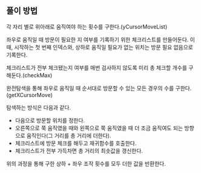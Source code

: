## 풀이 방법

각 자리 별로 위아래로 움직여야 하는 횟수를 구한다.(yCursorMoveList)

좌우로 움직일 때 방문이 필요한 지 여부를 기록하기 위한 체크리스트를 만들어둔다. 이 때, 시작하는 첫 번째 인덱스와, 상하로 움직일 필요가 없는 위치는 방문 필요 없음으로 기록한다.

체크리스트가 전부 체크됐는지 여부를 매번 검사하지 않도록 미리 총 체크할 개수를 구해둔다.(checkMax)

완전탐색을 통해 좌우로 움직일 때 순서대로 방문할 수 있는 모든 경우의 수를 구한다.(getXCursorMove)

탐색하는 방식은 다음과 같다.

- 다음으로 방문할 위치를 정한다.
- 오른쪽으로 쭉 움직였을 때와 왼쪽으로 쭉 움직였을 때 더 조금 움직여도 되는 방향으로 움직인다(그 거리를 총 거리에 더한다).
- 체크리스트에 방문 체크를 해두고 재귀함수를 호출한다.
- 체크리스트가 전부 가득차면 총 거리의 최솟값을 갱신한다.

위의 과정을 통해 구한 상하 + 좌우 조작 횟수를 모두 더한 값을 반환한다.

